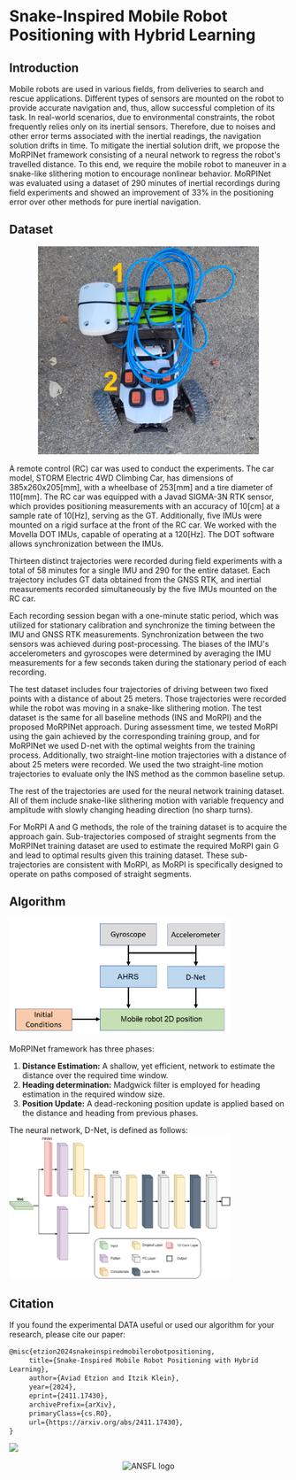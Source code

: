# Snake-Inspired Mobile Robot Positioning with Hybrid Learning

## Introduction

Mobile robots are used in various fields, from deliveries to search and
rescue applications. Different types of sensors are mounted on the robot to
provide accurate navigation and, thus, allow successful completion of its task.
In real-world scenarios, due to environmental constraints, the robot frequently
relies only on its inertial sensors. Therefore, due to noises and other error
terms associated with the inertial readings, the navigation solution drifts in
time. To mitigate the inertial solution drift, we propose the MoRPINet
framework consisting of a neural network to regress the robot's travelled
distance. To this end, we require the mobile robot to maneuver in a snake-like
slithering motion to encourage nonlinear behavior. MoRPINet was evaluated using
a dataset of 290 minutes of inertial recordings during field experiments and
showed an improvement of 33% in the positioning error over other methods for pure inertial navigation.

## Dataset
<p align="center">
<img src="./figures/car.jpg" alt="RC Car" width="400">
</p>
A remote control (RC) car was used to conduct the experiments. 
The car model, STORM Electric 4WD Climbing Car, has dimensions of 385x260x205[mm], 
with a wheelbase of 253[mm] and a tire diameter of 110[mm]. 
The RC car was equipped with a Javad SIGMA-3N RTK sensor, which provides positioning measurements with an accuracy of 10[cm] at a sample rate of 10[Hz], serving as the GT. 
Additionally, five IMUs were mounted on a rigid surface at the front of the RC car. 
We worked with the Movella DOT IMUs, capable of operating at a 120[Hz]. 
The DOT software allows synchronization between the IMUs.

Thirteen distinct trajectories were recorded during field experiments with a total of 58 minutes for a single IMU and  290 for the entire dataset. 
Each trajectory includes GT data obtained from the GNSS RTK, and inertial measurements recorded simultaneously by the five IMUs mounted on the RC car.

Each recording session began with a one-minute static period, which was utilized for stationary calibration and synchronize the timing between the IMU and GNSS RTK measurements. 
Synchronization between the two sensors was achieved during post-processing. 
The biases of the IMU's accelerometers and gyroscopes were determined by averaging the IMU measurements for a few seconds taken during the stationary period of each recording.

The test dataset includes four trajectories of driving between two fixed points with a distance of about 25 meters. 
Those trajectories were recorded while the robot was moving in a snake-like slithering motion. 
The test dataset is the same for all baseline methods (INS and MoRPI) and the proposed MoRPINet approach. 
During assessment time, we tested MoRPI using the gain achieved by the corresponding training group, and for MoRPINet we used D-net with the optimal weights from the training process.
Additionally, two straight-line motion trajectories with a distance of about 25 meters were recorded. 
We used the two straight-line motion trajectories to evaluate only the INS method as the common baseline setup. 

The rest of the trajectories are used for the neural network training dataset. 
All of them include snake-like slithering motion with variable frequency and amplitude with slowly changing heading direction (no sharp turns).

For MoRPI A and G methods, the role of the training dataset is to acquire the approach gain. 
 Sub-trajectories composed of straight segments from the MoRPINet training dataset are used to estimate the required MoRPI gain G and lead to optimal results given this training dataset. 
These sub-trajectories are consistent with MoRPI, as MoRPI is specifically designed to operate on paths composed of straight segments. 

## Algorithm

<img alt="MoRPINet Scheme" src="./figures/method.png" width="400">

MoRPINet framework has three phases:
1. **Distance Estimation:** A shallow, yet efficient, network to estimate the distance over the required time window.
2. **Heading determination:** Madgwick filter is employed for heading estimation in the required window size.
3. **Position Update:** A dead-reckoning position update is applied based on the distance and heading from previous phases.

The neural network, D-Net, is defined as follows:
<img alt="D-Net Scheme" src="./figures/CNN.png" width="400">

 ## Citation
 
 If you found the experimental DATA useful or used our algorithm for your research, please cite our paper:
 ```
 @misc{etzion2024snakeinspiredmobilerobotpositioning,
      title={Snake-Inspired Mobile Robot Positioning with Hybrid Learning}, 
      author={Aviad Etzion and Itzik Klein},
      year={2024},
      eprint={2411.17430},
      archivePrefix={arXiv},
      primaryClass={cs.RO},
      url={https://arxiv.org/abs/2411.17430}, 
}
 ```
 
 [<img src=https://upload.wikimedia.org/wikipedia/commons/thumb/a/a8/ArXiv_web.svg/250px-ArXiv_web.svg.png width=70/>](http://arxiv.org/abs/2411.17430)
 
<p align="center">
<img alt="ANSFL logo" src="https://github.com/ansfl/MEMS-IMU-Denoising/blob/main/figrues/Logo.png?raw=true" width="500" class="center"/>
</p>